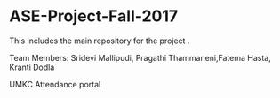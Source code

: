 # ASE-Project-Fall-2017

This includes the main repository for the project .

  Team Members: Sridevi Mallipudi, Pragathi Thammaneni,Fatema Hasta, Kranti Dodla

UMKC Attendance portal
